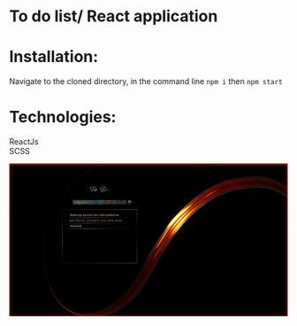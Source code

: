 # To do list/ React application

# Installation:
Navigate to the cloned directory, in the command line `npm i` then `npm start`


# Technologies:
   ReactJs <br>
   SCSS

![](https://github.com/ZakariaHn/To-do-list-React-app/blob/master/src/img/forREADME.png)

